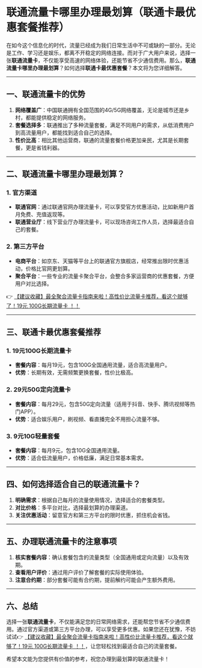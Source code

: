 # 联通流量卡哪里办理最划算（联通卡最优惠套餐推荐）

在如今这个信息化的时代，流量已经成为我们日常生活中不可或缺的一部分。无论是工作、学习还是娱乐，都离不开稳定的网络连接。而对于广大用户来说，选择一张**联通流量卡**，不仅能享受高速的网络体验，还能节省不少通信费用。那么，**联通流量卡哪里办理最划算**？如何选择**联通卡最优惠套餐**？本文将为您详细解答。

---

## 一、联通流量卡的优势

1. **网络覆盖广**：中国联通拥有全国范围的4G/5G网络覆盖，无论是城市还是乡村，都能提供稳定的网络服务。
2. **套餐选择多**：联通推出了多种流量套餐，满足不同用户的需求，从低消费用户到高流量用户，都能找到适合自己的选择。
3. **性价比高**：相比其他运营商，联通的流量套餐价格更加亲民，尤其是长期套餐，更是省钱利器。

---

## 二、联通流量卡哪里办理最划算？

### 1. 官方渠道
- **联通官网**：通过联通官网办理流量卡，可以享受官方优惠活动，比如新用户首月免费、充值返现等。
- **联通营业厅**：线下营业厅办理流量卡，可以现场咨询工作人员，选择最适合自己的套餐。

### 2. 第三方平台
- **电商平台**：如京东、天猫等平台上的联通官方旗舰店，经常推出限时优惠活动，价格比官网更划算。
- **聚合平台**：一些专业的流量卡聚合平台，会整合多家运营商的优惠套餐，方便用户对比选择。

👉 [【建议收藏】最全聚合流量卡指南来啦！高性价比流量卡推荐，看这个就够了！19元 100G长期流量卡 ！！](https://bit.ly/Liuliangka)

---

## 三、联通卡最优惠套餐推荐

### 1. 19元100G长期流量卡
- **套餐内容**：每月19元，包含100G全国通用流量，适合高流量用户。
- **优势**：长期有效，无需频繁更换套餐，性价比极高。

### 2. 29元50G定向流量卡
- **套餐内容**：每月29元，包含50G定向流量（适用于抖音、快手、腾讯视频等热门APP）。
- **优势**：适合娱乐用户，刷视频、看直播完全不用担心流量不够。

### 3. 9元10G轻量套餐
- **套餐内容**：每月9元，包含10G全国通用流量。
- **优势**：适合低流量用户，价格低廉，满足日常基本需求。

---

## 四、如何选择适合自己的联通流量卡？

1. **明确需求**：根据自己每月的流量使用情况，选择适合的套餐类型。
2. **对比价格**：多平台对比，选择最划算的办理渠道。
3. **关注优惠活动**：留意官方和第三方平台的限时优惠，抓住机会省钱。

---

## 五、办理联通流量卡的注意事项

1. **核实套餐内容**：确认套餐包含的流量类型（全国通用或定向流量）以及有效期。
2. **查看用户评价**：通过用户评价了解套餐的实际使用体验。
3. **注意合约期**：部分套餐可能有合约期，提前解约可能会产生额外费用。

---

## 六、总结

选择一张**联通流量卡**，不仅能满足您的日常网络需求，还能帮您节省不少通信费用。通过官方渠道或第三方平台办理，可以享受更多优惠。如果您还在犹豫，不妨试试👉 [【建议收藏】最全聚合流量卡指南来啦！高性价比流量卡推荐，看这个就够了！19元 100G长期流量卡 ！！](https://bit.ly/Liuliangka)，让您轻松找到最适合自己的流量套餐。

希望本文能为您提供有价值的参考，祝您办理到最划算的联通流量卡！
